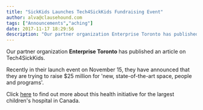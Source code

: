 ```yaml
---
title: "SickKids Launches Tech4SickKids Fundraising Event"
author: alva@clausehound.com
tags: ["Announcements","aching"]
date: 2017-11-17 18:29:56
description: "Our partner organization Enterprise Toronto has published an article on Tech4SickKids."
---
```




Our partner organization **Enterprise Toronto** has published an article on Tech4SickKids.

Recently in their launch event on November 15, they have announced that they are trying to raise $25 million for 'new, state-of-the-art space, people and programs'.

Click [here](http://startupheretoronto.com/sectors/life-sciences/sickkids-launches-tech4sickkids-fundraising-event/) to find out more about this health initiative for the largest children's hospital in Canada.
